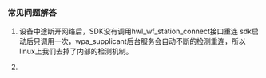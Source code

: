 
### 常见问题解答

1. 设备中途断开网络后，SDK没有调用hwl_wf_station_connect接口重连
    sdk启动后只调用一次，wpa_supplicant后台服务会自动不断的检测重连，所以linux上我们去掉了内部的检测机制。

2. 
